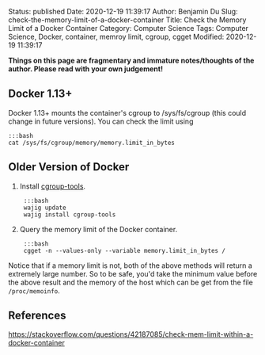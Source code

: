 Status: published
Date: 2020-12-19 11:39:17
Author: Benjamin Du
Slug: check-the-memory-limit-of-a-docker-container
Title: Check the Memory Limit of a Docker Container
Category: Computer Science
Tags: Computer Science, Docker, container, memroy limit, cgroup, cgget
Modified: 2020-12-19 11:39:17

**Things on this page are fragmentary and immature notes/thoughts of the author. Please read with your own judgement!**

## Docker 1.13+ 

Docker 1.13+ mounts the container's cgroup to /sys/fs/cgroup (this could change in future versions). 
You can check the limit using

    :::bash
    cat /sys/fs/cgroup/memory/memory.limit_in_bytes

## Older Version of Docker 

1. Install [cgroup-tools](https://github.com/mk-fg/cgroup-tools).

        :::bash
        wajig update
        wajig install cgroup-tools

2. Query the memory limit of the Docker container.

        :::bash
        cgget -n --values-only --variable memory.limit_in_bytes /

Notice that if a memory limit is not, 
both of the above methods will return a extremely large number.
So to be safe, 
you'd take the minimum value before the above result and the memory of the host
which can be get from the file `/proc/memoinfo`.

## References

https://stackoverflow.com/questions/42187085/check-mem-limit-within-a-docker-container